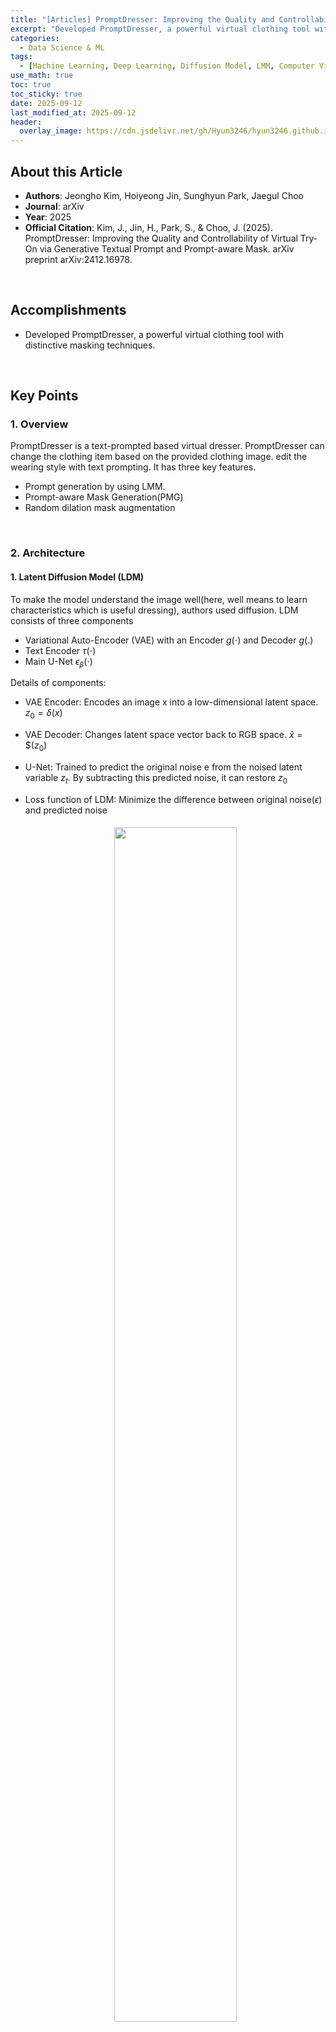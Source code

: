 ```yaml
---
title: "[Articles] PromptDresser: Improving the Quality and Controllability of Virtual Try-On via Generative Textual Prompt and Prompt-aware Mask"
excerpt: "Developed PromptDresser, a powerful virtual clothing tool with distinctive masking techniques."
categories:
  - Data Science & ML
tags:
  - [Machine Learning, Deep Learning, Diffusion Model, LMM, Computer Vision]
use_math: true
toc: true
toc_sticky: true
date: 2025-09-12
last_modified_at: 2025-09-12
header:
  overlay_image: https://cdn.jsdelivr.net/gh/Hyun3246/hyun3246.github.io@master/image/overlay%20image/Research%20Paper.png
---
```


## About this Article
- **Authors**: Jeongho Kim, Hoiyeong Jin, Sunghyun Park, Jaegul Choo
- **Journal**: arXiv
- **Year**: 2025
- **Official Citation**: Kim, J., Jin, H., Park, S., & Choo, J. (2025). PromptDresser: Improving the Quality and Controllability of Virtual Try-On via Generative Textual Prompt and Prompt-aware Mask. arXiv preprint arXiv:2412.16978.

<br/>

## Accomplishments
- Developed PromptDresser, a powerful virtual clothing tool with distinctive masking techniques.

<br/>

## Key Points

### 1. Overview
PromptDresser is a text-prompted based virtual dresser.
PromptDresser can change the clothing item based on the provided clothing image.
edit the wearing style with text prompting.
It has three key features.
- Prompt generation by using LMM.
- Prompt-aware Mask Generation(PMG)
- Random dilation mask augmentation

<br/>

### 2. Architecture

#### 1. Latent Diffusion Model (LDM)
To make the model understand the image well(here, well means to learn characteristics which is useful dressing), authors used diffusion.
LDM consists of three components
- Variational Auto-Encoder (VAE) with an Encoder $g(\cdot)$ and Decoder $g(.)$
- Text Encoder $\tau(\cdot)$
- Main U-Net $\epsilon_{\beta}(\cdot)$

Details of components:
- VAE Encoder: Encodes an image x into a low-dimensional latent space. $z_{0}=\delta(x)$
- VAE Decoder: Changes latent space vector back to RGB space. $\hat{x}=\$(z_{0})$
- U-Net: Trained to predict the original noise e from the noised latent variable $z_{t}$. By subtracting this predicted noise, it can restore $z_{0}$
- Loss function of LDM: Minimize the difference between original noise($\epsilon$) and predicted noise


    <figure style="display:block; text-align:center;">
    <img src="https://cdn.jsdelivr.net/gh/Hyun3246/Warehouse@master/Papers/PromptDresser/PromptDresser Equation 1.png"
        style="width: 70%; height: auto; margin:5px">
    </figure>


, where $\tau(y)$ is an encoded text prompt.

#### 2. Overall Framework
Steps:
(1) LMMs produce text prompts of the input image by using given attributes. One produces text prompts (main prompt) just about a person(e.g. pose) and the other produces text prompts (reference prompt) about clothings.

(2) Main prompt is processed by text encoder and goes into the main U-Net as a condition which the NN should follow.

(3) Reference prompt is processed by text encoder and goes into reference U-Net as a condition which the NN should follow.

(4) Reference U-Net is a frozen net, preserves the details of clothings.

(5) After an input image of a clothing is processed through the reference U-Net, their layers are concatenated to the corresponding layers of main U-Net.

(6) Main U-Net generates the final output image.

Inputs of Main U-Net
- a noise image($z_{t}$)
- a resized dilated clothing-agnostic mask $(\mathbb{R}(m_{d}))$: Generated by random dilation mask augmentation
- a latent agnostic map $(\xi(x_{a}^{p}))$: Generated by VAE encoder and decoder.

#### 3. Random Dilation Mask Augmentation
Random dilation mask augmentation is used during training to make the model be able to handle various types(length and fit) of masking.
They randomly dilated(expanded) fine mask $m_{f}$ to the range of coarse(rough) mask $m_{c}$ for n times with a structuring element b (decide the rate and direction of dilation):

$$m_{d}=(m_{f}\oplus^{n}b)\cap m_{c}.$$

#### 4. Prompt-aware Mask Generation (PMG)
Prompt-aware mask generation is used during inference (actual use). By using an input image, PMG generates two types of maskings, one is a prompt-aware mask and the other is a fine-mask. Model uses the union of the two masks.

<br/>

## Figures & Table Explanation

### 1. Figure 1: Generated results of PromptDresser (Ours).
- (a): Qualitative comparison with other models.
- (b): Results when multiple attributes were given.
- (c): Only styles were changed.

### 2. Figure 4, Figure 5, Table 1, Table 2: Qualitative and quantitative evaluation of PromptDresser and other baselines.
PromptDresser generated the best quality image. It especially removed the shape of existing clothings (Figure 5), which is not good at other baselines.
In quantitative evaluation, PromptDresser was good at unpaired (no answer) test, FID and KID. By adding DensePose (pose-specialized NN), it($Ours_{pose}$) was also good at paired (answer images exist) text. However, Ourspose was not good at unpaired test, authors decided not to use pose-specified conditioning.
Table 2 is also a quantitative comparison on the other dataset. It shows the result according to the part of a body.

### 3. Table 3: Results of text alignment test.
To check whether the model reflects the prompt as intended, authors conducted text alignment test. They fixed tucking style and fit attributes in one type and evaluated whether the model's output reflected the attributes correctly by using LMM. Table 3 shows the ratio of correctly generated images, and PromptDresser was the best.

### 4. Figure 6, Table 4: Results of ablation study.
Figure 6 is the result with holistic description about the image by LMM, without pre-determined attributes. As the specified attributes to focus on were missing, LMM cannot distinguish whether a attribute is important or not, and therefore, the result was not good(fit was not preserved).
Figure 4 is the result without PMG. Without PMG, the coarse mask was often inaccurate.

### 5. Figure 7: Extended application result (adding outerwear).
Baseline model couldn't layer the outerwear, removing the existing clothing and fit the outerwear to the area. However, PromptDresser could layer the new clothing on the existing inner wear.

### 6. Figure 8: Results of user study.

Forty participants rated several models on two datasets (Figure 8a, b). And they also checked whether the result is aligned with the prompts (Figure 8c). PromptDresser was the best.

